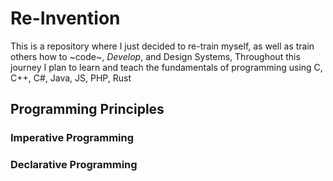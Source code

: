 # Re-Invention
This is a repository where I just decided to re-train myself, as well as train others how to ~code~, *Develop*, and Design Systems, Throughout this journey I plan to learn and teach the fundamentals of programming using C, C++, C#, Java, JS, PHP, Rust

## Programming Principles
### Imperative Programming
### Declarative Programming
